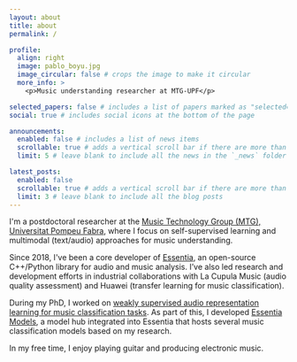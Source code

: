 ```yaml
---
layout: about
title: about
permalink: /

profile:
  align: right
  image: pablo_boyu.jpg
  image_circular: false # crops the image to make it circular
  more_info: >
    <p>Music understanding researcher at MTG-UPF</p>

selected_papers: false # includes a list of papers marked as "selected={true}"
social: true # includes social icons at the bottom of the page

announcements:
  enabled: false # includes a list of news items
  scrollable: true # adds a vertical scroll bar if there are more than 3 news items
  limit: 5 # leave blank to include all the news in the `_news` folder

latest_posts:
  enabled: false
  scrollable: true # adds a vertical scroll bar if there are more than 3 new posts items
  limit: 3 # leave blank to include all the blog posts
---
```



I'm a postdoctoral researcher at the [Music Technology Group (MTG), Universitat Pompeu Fabra](https://www.upf.edu/web/mtg/), where I focus on self-supervised learning and multimodal (text/audio) approaches for music understanding.

Since 2018, I've been a core developer of [Essentia](https://essentia.upf.edu/), an open-source C++/Python library for audio and music analysis. I’ve also led research and development efforts in industrial collaborations with La Cupula Music (audio quality assessment) and Huawei (transfer learning for music classification).

During my PhD, I worked on [weakly supervised audio representation learning for music classification tasks](https://doi.org/10803/692389).
As part of this, I developed [Essentia Models](https://essentia.upf.edu/models.html), a model hub integrated into Essentia that hosts several music classification models based on my research.

In my free time, I enjoy playing guitar and producing electronic music.
